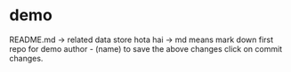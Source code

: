 # demo
README.md -> related data store hota hai -> md means mark down
first repo for demo
author - (name)
to save the above changes click on commit changes. 
